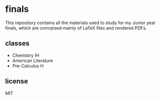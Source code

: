 # finals

This repository contains all the materials used to study for my Junior year
finals, which are comrpised mainly of LaTeX files and rendered PDFs.

## classes

- Chemistry IH
- American Literature
- Pre-Calculus H

## license

MIT
